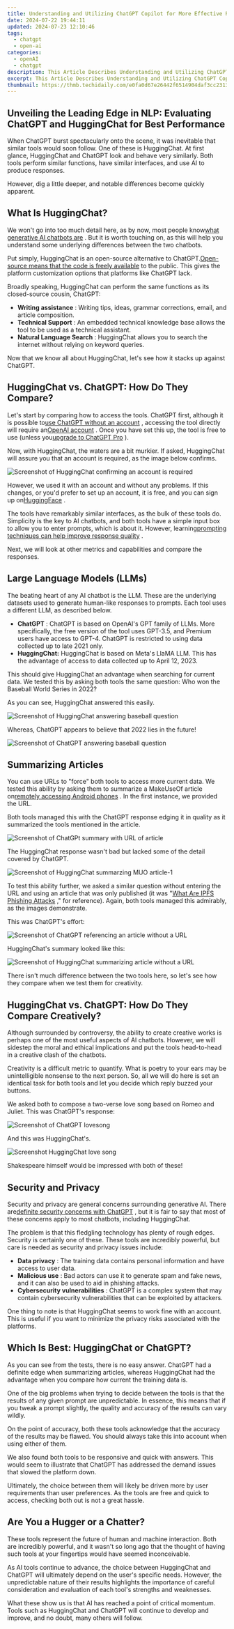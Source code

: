 ```yaml
---
title: Understanding and Utilizing ChatGPT Copilot for More Effective Research
date: 2024-07-22 19:44:11
updated: 2024-07-23 12:10:46
tags:
  - chatgpt
  - open-ai
categories:
  - openAI
  - chatgpt
description: This Article Describes Understanding and Utilizing ChatGPT Copilot for More Effective Research
excerpt: This Article Describes Understanding and Utilizing ChatGPT Copilot for More Effective Research
thumbnail: https://thmb.techidaily.com/e0fa0d67e26442f6514904daf3cc23134382c2cc52f88c01d78e6b3f6c28c68c.jpg
---
```


## Unveiling the Leading Edge in NLP: Evaluating ChatGPT and HuggingChat for Best Performance

 When ChatGPT burst spectacularly onto the scene, it was inevitable that similar tools would soon follow. One of these is HuggingChat. At first glance, HuggingChat and ChatGPT look and behave very similarly. Both tools perform similar functions, have similar interfaces, and use AI to produce responses.

 However, dig a little deeper, and notable differences become quickly apparent.

## What Is HuggingChat?

 We won't go into too much detail here, as by now, most people know[what generative AI chatbots are](https://www.makeuseof.com/what-is-chat-gpt-generative-ai-explained/) . But it is worth touching on, as this will help you understand some underlying differences between the two chatbots.

 Put simply, HuggingChat is an open-source alternative to ChatGPT.[Open-source means that the code is freely available](https://www.makeuseof.com/what-is-open-source/) to the public. This gives the platform customization options that platforms like ChatGPT lack.

 Broadly speaking, HuggingChat can perform the same functions as its closed-source cousin, ChatGPT:

* **Writing assistance** : Writing tips, ideas, grammar corrections, email, and article composition.
* **Technical Support** : An embedded technical knowledge base allows the tool to be used as a technical assistant.
* **Natural Language Search** : HuggingChat allows you to search the internet without relying on keyword queries.

 Now that we know all about HuggingChat, let's see how it stacks up against ChatGPT.

## HuggingChat vs. ChatGPT: How Do They Compare?

 Let's start by comparing how to access the tools. ChatGPT first, although it is possible to[use ChatGPT without an account](https://www.makeuseof.com/ways-to-use-chatgpt-without-openai-account/) , accessing the tool directly will require an[OpenAI account](https://auth0.openai.com/u/signup/identifier?state=hKFo2SBJYnBoZTVIMkdqWVZDVmgxRjVVYXhhc2tnaDhmN1U4VaFur3VuaXZlcnNhbC1sb2dpbqN0aWTZIDd3aGZkd2QxOG91WmJFV3BBdEN3TXhWVF9UdWRwOEUzo2NpZNkgVGRKSWNiZTE2V29USHROOTVueXl3aDVFNHlPbzZJdEc) . Once you have set this up, the tool is free to use (unless you[upgrade to ChatGPT Pro](https://www.makeuseof.com/how-to-use-gpt4/) ).

 Now, with HuggingChat, the waters are a bit murkier. If asked, HuggingChat will assure you that an account is required, as the image below confirms.

![Screenshot of HuggingChat confirming an account is required](https://static1.makeuseofimages.com/wordpress/wp-content/uploads/2023/05/screenshot-of-huggingchat-confirming-an-account-is-required.jpg)

 However, we used it with an account and without any problems. If this changes, or you'd prefer to set up an account, it is free, and you can sign up on[HuggingFace](https://huggingface.co/join) .

 The tools have remarkably similar interfaces, as the bulk of these tools do. Simplicity is the key to AI chatbots, and both tools have a simple input box to allow you to enter prompts, which is about it. However, learning[prompting techniques can help improve response quality](https://www.makeuseof.com/prompting-techniques-to-improve-chatgpt-responses/) .

 Next, we will look at other metrics and capabilities and compare the responses.

## Large Language Models (LLMs)

 The beating heart of any AI chatbot is the LLM. These are the underlying datasets used to generate human-like responses to prompts. Each tool uses a different LLM, as described below.

* **ChatGPT** : ChatGPT is based on OpenAI's GPT family of LLMs. More specifically, the free version of the tool uses GPT-3.5, and Premium users have access to GPT-4\. ChatGPT is restricted to using data collected up to late 2021 only.
* **HuggingChat:** HuggingChat is based on Meta's LlaMA LLM. This has the advantage of access to data collected up to April 12, 2023.

 This should give HuggingChat an advantage when searching for current data. We tested this by asking both tools the same question: Who won the Baseball World Series in 2022?

As you can see, HuggingChat answered this easily.

![Screenshot of HuggingChat answering baseball question](https://static1.makeuseofimages.com/wordpress/wp-content/uploads/2023/05/screenshot-of-huggingchat-answering-baseball-question.jpg)

Whereas, ChatGPT appears to believe that 2022 lies in the future!

![Screenshot of ChatGPT answering baseball question](https://static1.makeuseofimages.com/wordpress/wp-content/uploads/2023/05/screenshot-of-chatgpt-answering-baseball-question.jpg)

## Summarizing Articles

 You can use URLs to "force" both tools to access more current data. We tested this ability by asking them to summarize a MakeUseOf article on[remotely accessing Android phones](https://www.makeuseof.com/tag/can-i-control-a-phone-with-my-computer-android/) . In the first instance, we provided the URL.

 Both tools managed this with the ChatGPT response edging it in quality as it summarized the tools mentioned in the article.

![Screenshot of ChatGPt summary with URL of article](https://static1.makeuseofimages.com/wordpress/wp-content/uploads/2023/05/screenshot-of-chatgpt-summary-with-url-of-article.jpg)

 The HuggingChat response wasn't bad but lacked some of the detail covered by ChatGPT.

![Screenshot of HuggingChat summarzing MUO article-1](https://static1.makeuseofimages.com/wordpress/wp-content/uploads/2023/05/screenshot-of-huggingchat-summarzing-muo-article-1.jpg)

 To test this ability further, we asked a similar question without entering the URL and using an article that was only published (it was "[What Are IPFS Phishing Attacks](https://www.makeuseof.com/what-are-ipfs-phishing-attacks-and-how-to-avoid-them) ," for reference). Again, both tools managed this admirably, as the images demonstrate.

This was ChatGPT's effort:

![Screenshot of ChatGPT referencing an article without a URL](https://static1.makeuseofimages.com/wordpress/wp-content/uploads/2023/05/screenshot-of-chatgpt-referencing-an-article-without-a-url.jpg)

HuggingChat's summary looked like this:

![Screenshot of HuggingChat summarizing article without a URL](https://static1.makeuseofimages.com/wordpress/wp-content/uploads/2023/05/screenshot-of-huggingchat-summarizing-article-without-a-url.jpg)

 There isn't much difference between the two tools here, so let's see how they compare when we test them for creativity.

## HuggingChat vs. ChatGPT: How Do They Compare Creatively?

 Although surrounded by controversy, the ability to create creative works is perhaps one of the most useful aspects of AI chatbots. However, we will sidestep the moral and ethical implications and put the tools head-to-head in a creative clash of the chatbots.

 Creativity is a difficult metric to quantify. What is poetry to your ears may be unintelligible nonsense to the next person. So, all we will do here is set an identical task for both tools and let you decide which reply buzzed your buttons.

 We asked both to compose a two-verse love song based on Romeo and Juliet. This was ChatGPT's response:

![Screenshot of ChatGPT lovesong](https://static1.makeuseofimages.com/wordpress/wp-content/uploads/2023/05/screenshot-of-chatgpt-lovesong.jpg)

And this was HuggingChat's.

![Screenshot HuggingChat love song](https://static1.makeuseofimages.com/wordpress/wp-content/uploads/2023/05/screenshot-huggingchat-love-song.jpg)

Shakespeare himself would be impressed with both of these!

## Security and Privacy

 Security and privacy are general concerns surrounding generative AI. There are[definite security concerns with ChatGPT](https://www.makeuseof.com/does-chatgpt-have-security-risks-or-issues/) , but it is fair to say that most of these concerns apply to most chatbots, including HuggingChat.

 The problem is that this fledgling technology has plenty of rough edges. Security is certainly one of these. These tools are incredibly powerful, but care is needed as security and privacy issues include:

* **Data privacy** : The training data contains personal information and have access to user data.
* **Malicious use** : Bad actors can use it to generate spam and fake news, and it can also be used to aid in phishing attacks.
* **Cybersecurity vulnerabilities** : ChatGPT is a complex system that may contain cybersecurity vulnerabilities that can be exploited by attackers.

 One thing to note is that HuggingChat seems to work fine with an account. This is useful if you want to minimize the privacy risks associated with the platforms.

## Which Is Best: HuggingChat or ChatGPT?

 As you can see from the tests, there is no easy answer. ChatGPT had a definite edge when summarizing articles, whereas HuggingChat had the advantage when you compare how current the training data is.

 One of the big problems when trying to decide between the tools is that the results of any given prompt are unpredictable. In essence, this means that if you tweak a prompt slightly, the quality and accuracy of the results can vary wildly.

 On the point of accuracy, both these tools acknowledge that the accuracy of the results may be flawed. You should always take this into account when using either of them.

 We also found both tools to be responsive and quick with answers. This would seem to illustrate that ChatGPT has addressed the demand issues that slowed the platform down.

 Ultimately, the choice between them will likely be driven more by user requirements than user preferences. As the tools are free and quick to access, checking both out is not a great hassle.

## Are You a Hugger or a Chatter?

 These tools represent the future of human and machine interaction. Both are incredibly powerful, and it wasn't so long ago that the thought of having such tools at your fingertips would have seemed inconceivable.

 As AI tools continue to advance, the choice between HuggingChat and ChatGPT will ultimately depend on the user's specific needs. However, the unpredictable nature of their results highlights the importance of careful consideration and evaluation of each tool's strengths and weaknesses.

 What these show us is that AI has reached a point of critical momentum. Tools such as HuggingChat and ChatGPT will continue to develop and improve, and no doubt, many others will follow.


<ins class="adsbygoogle"
     style="display:block"
     data-ad-format="autorelaxed"
     data-ad-client="ca-pub-7571918770474297"
     data-ad-slot="1223367746"></ins>



<ins class="adsbygoogle"
     style="display:block"
     data-ad-client="ca-pub-7571918770474297"
     data-ad-slot="8358498916"
     data-ad-format="auto"
     data-full-width-responsive="true"></ins>
